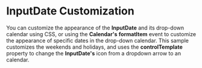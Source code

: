InputDate Customization
=======================

You can customize the appearance of the **InputDate** and its drop-down calendar using CSS, or using the **Calendar's** **formatItem** event to customize the appearance of specific dates in the drop-down calendar. This sample customizes the weekends and holidays, and uses the **controlTemplate** property to change the **InputDate's** icon from a dropdown arrow to an calendar.
